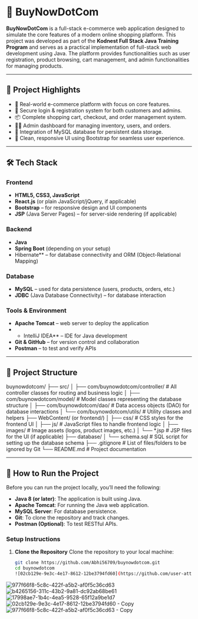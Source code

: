 # 🛒 BuyNowDotCom

**BuyNowDotCom** is a full-stack e-commerce web application designed to simulate the core features of a modern online shopping platform. This project was developed as part of the **Kodnest Full Stack Java Training Program** and serves as a practical implementation of full-stack web development using Java. The platform provides functionalities such as user registration, product browsing, cart management, and admin functionalities for managing products.

---

## 📌 Project Highlights

- 🎯 Real-world e-commerce platform with focus on core features.
- 🔐 Secure login & registration system for both customers and admins.
- 📦 Complete shopping cart, checkout, and order management system.
- 🧑‍💼 Admin dashboard for managing inventory, users, and orders.
- 🧾 Integration of MySQL database for persistent data storage.
- 🎨 Clean, responsive UI using Bootstrap for seamless user experience.

---

## 🛠️ Tech Stack

### Frontend
- **HTML5, CSS3, JavaScript**
- **React.js** (or plain JavaScript/jQuery, if applicable)
- **Bootstrap** – for responsive design and UI components
- **JSP** (Java Server Pages) – for server-side rendering (if applicable)

### Backend
- **Java**
- **Spring Boot** (depending on your setup)
-  Hibernate** – for database connectivity and ORM (Object-Relational Mapping)

### Database
- **MySQL** – used for data persistence (users, products, orders, etc.)
- **JDBC** (Java Database Connectivity) – for database interaction

### Tools & Environment
- **Apache Tomcat** – web server to deploy the application
- * IntelliJ IDEA** – IDE for Java development
- **Git & GitHub** – for version control and collaboration
- **Postman** – to test and verify APIs

---

## 📁 Project Structure

buynowdotcom/ ├── src/ │ ├── com/buynowdotcom/controller/ # All controller classes for routing and business logic │ ├── com/buynowdotcom/model/ # Model classes representing the database structure │ ├── com/buynowdotcom/dao/ # Data access objects (DAO) for database interactions │ └── com/buynowdotcom/utils/ # Utility classes and helpers ├── WebContent/ (or frontend/) │ ├── css/ # CSS styles for the frontend UI │ ├── js/ # JavaScript files to handle frontend logic │ ├── images/ # Image assets (logos, product images, etc.) │ └── *.jsp # JSP files for the UI (if applicable) ├── database/ │ └── schema.sql # SQL script for setting up the database schema ├── .gitignore # List of files/folders to be ignored by Git └── README.md # Project documentation


---

## 🚀 How to Run the Project




Before you can run the project locally, you’ll need the following:

- **Java 8 (or later)**: The application is built using Java.
- **Apache Tomcat**: For running the Java web application.
- **MySQL Server**: For database persistence.
- **Git**: To clone the repository and track changes.
- **Postman (Optional)**: To test RESTful APIs.

### Setup Instructions

1. **Clone the Repository**
   Clone the repository to your local machine:

   ```bash
   git clone https://github.com/Abhi56709/buynowdotcom.git
   cd buynowdotcom
   ![02cb129e-9e3c-4e17-8612-12be3794fd60](https://github.com/user-attachments/assets/3d8f305d-58d9-4ac4-b1b0-120753ffdded)
![977f66f8-5c8c-422f-a5b2-af0f5c36cd63](https://github.com/user-attachments/assets/54a16c27-c3f8-41b4-8e94-a532dcc02f10)
![b4265156-311c-43b2-9a81-dc92ab68be61](https://github.com/user-attachments/assets/662650ef-0e32-47d5-88e1-08c9bfb58e7f)
![17998ae7-1b4c-4ea5-9528-65f12a9be1d7](https://github.com/user-attachments/assets/aaa15483-c89c-4757-b4b6-d53ca54bb863)
![02cb129e-9e3c-4e17-8612-12be3794fd60 - Copy](https://github.com/user-attachments/assets/42bdc0f7-1ef5-46e0-8961-e5fff0e1e2d9)
![977f66f8-5c8c-422f-a5b2-af0f5c36cd63 - Copy](https://github.com/user-attachments/assets/44a0661a-190c-46ae-9986-81b60aec3baf)






